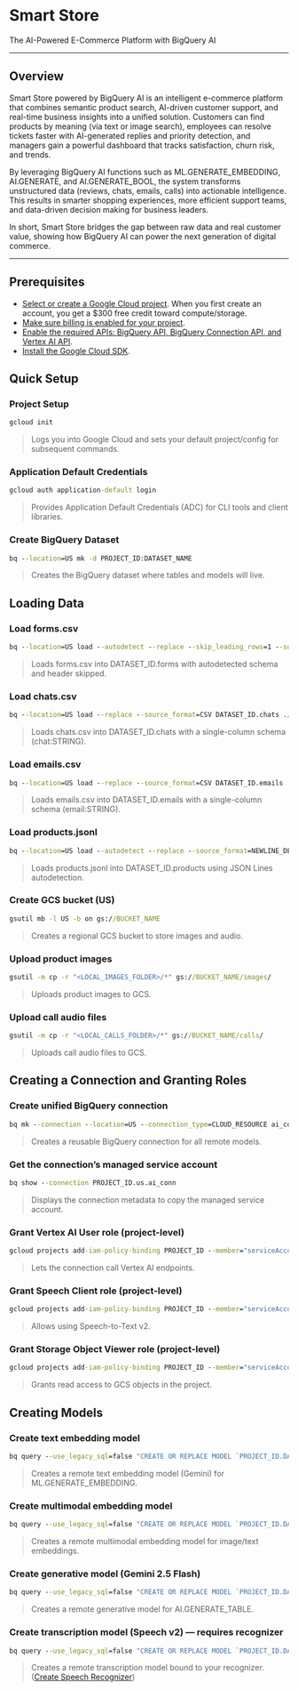 # Smart Store

The AI-Powered E-Commerce Platform with BigQuery AI

---

## Overview

Smart Store powered by BigQuery AI is an intelligent e-commerce platform that combines semantic product search, AI-driven customer support, and real-time business insights into a unified solution. Customers can find products by meaning (via text or image search), employees can resolve tickets faster with AI-generated replies and priority detection, and managers gain a powerful dashboard that tracks satisfaction, churn risk, and trends.

By leveraging BigQuery AI functions such as ML.GENERATE_EMBEDDING, AI.GENERATE, and AI.GENERATE_BOOL, the system transforms unstructured data (reviews, chats, emails, calls) into actionable intelligence. This results in smarter shopping experiences, more efficient support teams, and data-driven decision making for business leaders.

In short, Smart Store bridges the gap between raw data and real customer value, showing how BigQuery AI can power the next generation of digital commerce.

---

## Prerequisites

- [Select or create a Google Cloud project](https://console.cloud.google.com/cloud-resource-manager). When you first create an account, you get a \$300 free credit toward compute/storage.
- [Make sure billing is enabled for your project](https://cloud.google.com/billing/docs/how-to/modify-project).
- [Enable the required APIs: BigQuery API, BigQuery Connection API, and Vertex AI API](https://console.cloud.google.com/apis/enableflow?apiid=bigquery.googleapis.com,bigqueryconnection.googleapis.com,aiplatform.googleapis.com).
- [Install the Google Cloud SDK](https://cloud.google.com/sdk/docs/install).

## Quick Setup
### Project Setup

```cmd
gcloud init
```

> Logs you into Google Cloud and sets your default project/config for subsequent commands.

### Application Default Credentials

```cmd
gcloud auth application-default login
```

> Provides Application Default Credentials (ADC) for CLI tools and client libraries.

### Create BigQuery Dataset

```cmd
bq --location=US mk -d PROJECT_ID:DATASET_NAME
```

> Creates the BigQuery dataset where tables and models will live.

## Loading Data
### Load forms.csv

```cmd
bq --location=US load --autodetect --replace --skip_leading_rows=1 --source_format=CSV DATASET_ID.forms ./forms.csv
```

> Loads forms.csv into DATASET_ID.forms with autodetected schema and header skipped.

### Load chats.csv

```cmd
bq --location=US load --replace --source_format=CSV DATASET_ID.chats ./chats.csv chat:STRING
```

> Loads chats.csv into DATASET_ID.chats with a single-column schema (chat\:STRING).

### Load emails.csv

```cmd
bq --location=US load --replace --source_format=CSV DATASET_ID.emails ./emails.csv email:STRING
```

> Loads emails.csv into DATASET_ID.emails with a single-column schema (email\:STRING).

### Load products.jsonl

```cmd
bq --location=US load --autodetect --replace --source_format=NEWLINE_DELIMITED_JSON DATASET_ID.products ./products.jsonl
```

> Loads products.jsonl into DATASET\_ID.products using JSON Lines autodetection.

### Create GCS bucket (US)

```cmd
gsutil mb -l US -b on gs://BUCKET_NAME
```

> Creates a regional GCS bucket to store images and audio.

### Upload product images

```cmd
gsutil -m cp -r "<LOCAL_IMAGES_FOLDER>/*" gs://BUCKET_NAME/images/
```

> Uploads product images to GCS.

### Upload call audio files

```cmd
gsutil -m cp -r "<LOCAL_CALLS_FOLDER>/*" gs://BUCKET_NAME/calls/
```

> Uploads call audio files to GCS.

## Creating a Connection and Granting Roles
### Create unified BigQuery connection

```cmd
bq mk --connection --location=US --connection_type=CLOUD_RESOURCE ai_conn
```

> Creates a reusable BigQuery connection for all remote models.

### Get the connection’s managed service account

```cmd
bq show --connection PROJECT_ID.us.ai_conn
```

> Displays the connection metadata to copy the managed service account.

### Grant Vertex AI User role (project-level)

```cmd
gcloud projects add-iam-policy-binding PROJECT_ID --member="serviceAccount:CONNECTION_SA" --role="roles/aiplatform.user" --condition=None
```

> Lets the connection call Vertex AI endpoints.

### Grant Speech Client role (project-level)

```cmd
gcloud projects add-iam-policy-binding PROJECT_ID --member="serviceAccount:CONNECTION_SA" --role="roles/speech.client" --condition=None
```

> Allows using Speech-to-Text v2.

### Grant Storage Object Viewer role (project-level)

```cmd
gcloud projects add-iam-policy-binding PROJECT_ID --member="serviceAccount:CONNECTION_SA" --role="roles/storage.objectViewer" --condition=None
```

> Grants read access to GCS objects in the project.

## Creating Models
### Create text embedding model

```cmd
bq query --use_legacy_sql=false "CREATE OR REPLACE MODEL `PROJECT_ID.DATASET_ID.text_embedding_model` REMOTE WITH CONNECTION `PROJECT_ID.us.ai_conn` OPTIONS (ENDPOINT = 'gemini-embedding-001');"
```

> Creates a remote text embedding model (Gemini) for ML.GENERATE\_EMBEDDING.

### Create multimodal embedding model

```cmd
bq query --use_legacy_sql=false "CREATE OR REPLACE MODEL `PROJECT_ID.DATASET_ID.mm_embedding_model` REMOTE WITH CONNECTION `PROJECT_ID.us.ai_conn` OPTIONS (ENDPOINT = 'multimodalembedding@001');"
```

> Creates a remote multimodal embedding model for image/text embeddings.

### Create generative model (Gemini 2.5 Flash)

```cmd
bq query --use_legacy_sql=false "CREATE OR REPLACE MODEL `PROJECT_ID.DATASET_ID.generative_model` REMOTE WITH CONNECTION `PROJECT_ID.us.ai_conn` OPTIONS (ENDPOINT = 'gemini-2.5-flash');"
```

> Creates a remote generative model for AI.GENERATE\_TABLE.

### Create transcription model (Speech v2) — requires recognizer

```cmd
bq query --use_legacy_sql=false "CREATE OR REPLACE MODEL `PROJECT_ID.DATASET_ID.transcription_model` REMOTE WITH CONNECTION `PROJECT_ID.us.ai_conn` OPTIONS (REMOTE_SERVICE_TYPE = 'CLOUD_AI_SPEECH_TO_TEXT_V2', SPEECH_RECOGNIZER = 'projects/PROJECT_NUMBER/locations/us/recognizers/RECOGNIZER_NAME');"
```

> Creates a remote transcription model bound to your recognizer. ([Create Speech Recognizer](https://www.youtube.com/watch?v=Q2i0WBQxjOo))
